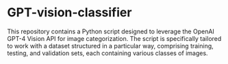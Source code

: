 # GPT-vision-classifier
This repository contains a Python script designed to leverage the OpenAI GPT-4 Vision API for image categorization. The script is specifically tailored to work with a dataset structured in a particular way, comprising training, testing, and validation sets, each containing various classes of images.

